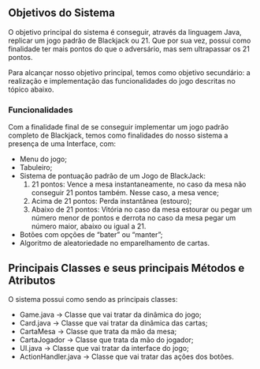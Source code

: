 ## Objetivos do Sistema
O objetivo principal do sistema é conseguir, através da linguagem Java, replicar um jogo padrão de Blackjack ou 21. Que por sua vez, possui como finalidade ter mais pontos do que o adversário, mas sem ultrapassar os 21 pontos.

Para alcançar nosso objetivo principal, temos como objetivo secundário: a realização e implementação das funcionalidades do jogo descritas no tópico abaixo.


### Funcionalidades
Com a finalidade final de se conseguir implementar um jogo padrão completo de Blackjack, temos como finalidades do nosso sistema a presença de uma Interface, com:
- Menu do jogo;
- Tabuleiro;
- Sistema de pontuação padrão de um Jogo de BlackJack:
  1. 21 pontos: Vence a mesa instantaneamente, no caso da mesa não conseguir 21 pontos também. Nesse caso, a mesa vence;
  2. Acima de 21 pontos: Perda instantânea (estouro);
  3. Abaixo de 21 pontos: Vitória no caso da mesa estourar ou pegar um número menor de pontos e derrota no caso da mesa pegar um número maior, abaixo ou igual a 21.
- Botões com opções de “bater” ou “manter”;
- Algoritmo de aleatoriedade no emparelhamento de cartas.


## Principais Classes e seus principais Métodos e Atributos
O sistema possui como sendo as principais classes:
- Game.java -> Classe que vai tratar da dinâmica do jogo;
- Card.java -> Classe que vai tratar da dinâmica das cartas;
- CartaMesa -> Classe que trata da mão da mesa;
- CartaJogador -> Classe que trata da mão do jogador;
- UI.java -> Classe que vai tratar da interface do jogo;
- ActionHandler.java -> Classe que vai tratar das ações dos botões.
